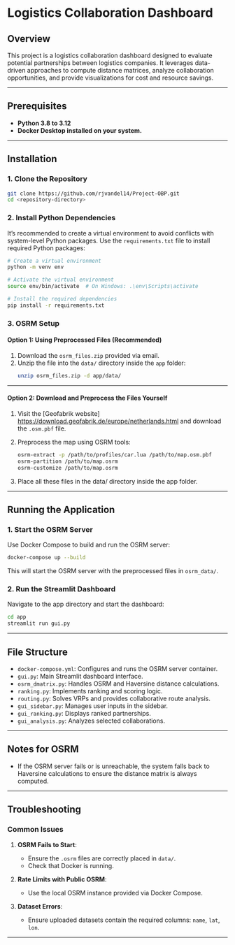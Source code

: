 # Logistics Collaboration Dashboard

## Overview

This project is a logistics collaboration dashboard designed to evaluate potential partnerships between logistics companies. It leverages data-driven approaches to compute distance matrices, analyze collaboration opportunities, and provide visualizations for cost and resource savings.

---

## Prerequisites

- **Python 3.8 to 3.12**
- **Docker Desktop installed on your system.**

---

## Installation

### 1. Clone the Repository

```bash
git clone https://github.com/rjvandel14/Project-OBP.git
cd <repository-directory>
```

### 2. Install Python Dependencies

It’s recommended to create a virtual environment to avoid conflicts with system-level Python packages.
Use the `requirements.txt` file to install required Python packages:

```bash
# Create a virtual environment
python -m venv env

# Activate the virtual environment
source env/bin/activate  # On Windows: .\env\Scripts\activate

# Install the required dependencies
pip install -r requirements.txt
```

### 3. OSRM Setup

#### Option 1: Using Preprocessed Files (Recommended)

1. Download the `osrm_files.zip` provided via email.
2. Unzip the file into the `data/` directory inside the `app` folder:
   ```bash
   unzip osrm_files.zip -d app/data/
   ```

---

#### Option 2: Download and Preprocess the Files Yourself

1. Visit the [Geofabrik website] https://download.geofabrik.de/europe/netherlands.html and download the `.osm.pbf` file.

2. Preprocess the map using OSRM tools:

   ```bash
   osrm-extract -p /path/to/profiles/car.lua /path/to/map.osm.pbf
   osrm-partition /path/to/map.osrm
   osrm-customize /path/to/map.osrm
   ```

3. Place all these files in the data/ directory inside the app folder.

---

## Running the Application

### 1. Start the OSRM Server

Use Docker Compose to build and run the OSRM server:

```bash
docker-compose up --build
```

This will start the OSRM server with the preprocessed files in `osrm_data/`.

### 2. Run the Streamlit Dashboard

Navigate to the app directory and start the dashboard:

```bash
cd app
streamlit run gui.py
```

---

## File Structure

- `docker-compose.yml`: Configures and runs the OSRM server container.
- `gui.py`: Main Streamlit dashboard interface.
- `osrm_dmatrix.py`: Handles OSRM and Haversine distance calculations.
- `ranking.py`: Implements ranking and scoring logic.
- `routing.py`: Solves VRPs and provides collaborative route analysis.
- `gui_sidebar.py`: Manages user inputs in the sidebar.
- `gui_ranking.py`: Displays ranked partnerships.
- `gui_analysis.py`: Analyzes selected collaborations.

---

## Notes for OSRM

- If the OSRM server fails or is unreachable, the system falls back to Haversine calculations to ensure the distance matrix is always computed.

---

## Troubleshooting

### Common Issues

1. **OSRM Fails to Start**:

   - Ensure the `.osrm` files are correctly placed in `data/`.
   - Check that Docker is running.

2. **Rate Limits with Public OSRM**:

   - Use the local OSRM instance provided via Docker Compose.

3. **Dataset Errors**:

   - Ensure uploaded datasets contain the required columns: `name`, `lat`, `lon`.

---



